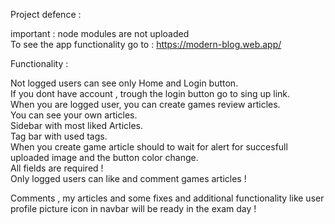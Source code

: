 Project defence :

important : node modules are not uploaded <br>
To see the app functionality go to : https://modern-blog.web.app/<br>

Functionality :<br>

Not logged users can see only Home and Login button.<br>
If you dont have account , trough the login button go to sing up link.<br>
When you are logged user, you can create games review articles.<br>
You can see your own articles.<br>
Sidebar with most liked Articles.<br>
Tag bar with used tags.<br>
When you create game article should to wait for alert for succesfull uploaded image and the button color change.<br>
All fields are required !<br>
Only logged users can like and comment games articles !<br>

Comments , my articles and some fixes and additional functionality like user profile picture icon in navbar will be ready in the exam day ! <br>
